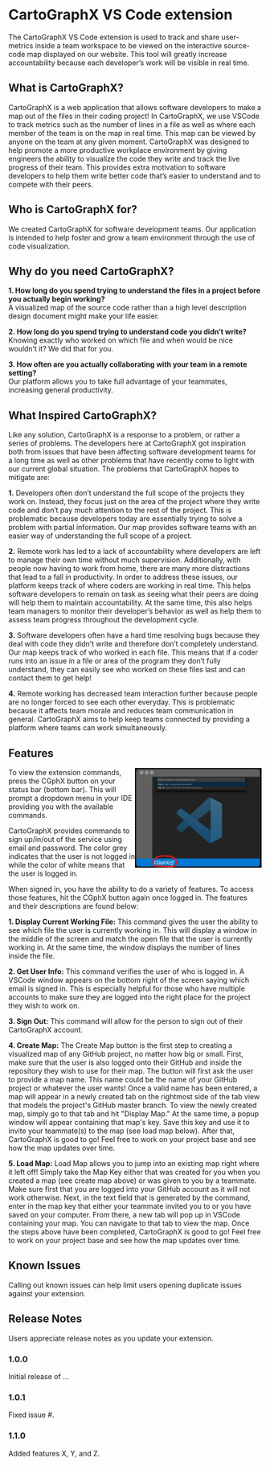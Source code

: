 # CartoGraphX VS Code extension

The CartoGraphX VS Code extension is used to track and share user-metrics inside a team workspace to be viewed on the interactive source-code map displayed on our website. This tool will greatly increase accountability because each developer’s work will be visible in real time.

## What is CartoGraphX?
CartoGraphX is a web application that allows software developers to make a map out of the files in their coding project! In CartoGraphX, we use VSCode to track metrics such as the number of lines in a file as well as where each member of the team is on the map in real time. This map can be viewed by anyone on the team at any given moment. CartoGraphX was designed to help promote a more productive workplace environment by giving engineers the ability to visualize the code they write and track the live progress of their team. This provides extra motivation to software developers to help them write better code that’s easier to understand and to compete with their peers. 

## Who is CartoGraphX for?
We created CartoGraphX for software development teams. Our application is intended to help foster and grow a team environment through the use of code visualization. 

## Why do you need CartoGraphX?

**1. How long do you spend trying to understand the files in a project before you actually begin working?** <br/> A visualized map of the source code rather than a high level description design document might make your life easier.

**2. How long do you spend trying to understand code you didn’t write?** <br/> Knowing exactly who worked on which file and when would be nice wouldn’t it? We did that for you.

**3. How often are you actually collaborating with your team in a remote setting?** <br/> Our platform allows you to take full advantage of your teammates, increasing general productivity.

## What Inspired CartoGraphX?
Like any solution, CartoGraphX is a response to a problem, or rather a series of problems. The developers here at CartoGraphX got inspiration both from issues that have been affecting software development teams for a long time as well as other problems that have recently come to light with our current global situation. The problems that CartoGraphX hopes to mitigate are:

**1.** Developers often don’t understand the full scope of the projects they work on. Instead, they focus just on the area of the project where they write code and don’t pay much attention to the rest of the project. This is problematic because developers today are essentially trying to solve a problem with partial information. Our map provides software teams with an easier way of understanding the full scope of a project.

**2.** Remote work has led to a lack of accountability where developers are left to manage their own time without much supervision. Additionally, with people now having to work from home, there are many more distractions that lead to a fall in productivity. In order to address these issues, our platform keeps track of where coders are working in real time. This helps software developers to remain on task as seeing what their peers are doing will help them to maintain accountability. At the same time, this also helps team managers to monitor their developer’s behavior as well as help them to assess team progress throughout the development cycle. 

**3.** Software developers often have a hard time resolving bugs because they deal with code they didn’t write and therefore don’t completely understand. Our map keeps track of who worked in each file. This means that if a coder runs into an issue in a file or area of the program they don’t fully understand, they can easily see who worked on these files last and can contact them to get help!

**4.** Remote working has decreased team interaction further because people are no longer forced to see each other everyday. This is problematic because it affects team morale and reduces team communication in general. CartoGraphX aims to help keep teams connected by providing a platform where teams can work simultaneously.







## Features

<img align="right" src="https://github.com/cse112-sp20/CartoGraphX-VS-Extension/blob/features-readme/readme.img/InkedCGphx_proto%20(1)_LI.jpg" width=50% >
To view the extension commands, press the CGphX button on your status bar (bottom bar). This will prompt a dropdown menu in your IDE providing you with the available commands.

CartoGraphX provides commands to sign up/in/out of the service using email and password. The color grey indicates that the user is not logged in while the color of white means that the user is logged in.

When signed in, you have the ability to do a variety of features. To access those features, hit the CGphX button again once logged in. The features and their descriptions are found below:

**1. Display Current Working File:** This command gives the user the ability to see which file the user is currently working in. This will display a window in the middle of the screen and match the open file that the user is currently working in. At the same time, the window displays the number of lines inside the file.

**2. Get User Info:** This command verifies the user of who is logged in. A VSCode window appears on the bottom right of the screen saying which email is signed in. This is especially helpful for those who have multiple accounts to make sure they are logged into the right place for the project they wish to work on.

**3. Sign Out:** This command will allow for the person to sign out of their CartoGraphX account.

**4. Create Map:** The Create Map button is the first step to creating a visualized map of any GitHub project, no matter how big or small. First, make sure that the user is also logged onto their GitHub and inside the repository they wish to use for their map. The button will first ask the user to provide a map name. This name could be the name of your GitHub project or whatever the user wants! Once a valid name has been entered, a map will appear in a newly created tab on the rightmost side of the tab view that models the project's GitHub master branch. To view the newly created map, simply go to that tab and hit "Display Map." At the same time, a popup window will appear containing that map's key. Save this key and use it to invite your teammate(s) to the map (see load map below). After that, CartoGraphX is good to go! Feel free to work on your project base and see how the map updates over time.

**5. Load Map:** Load Map allows you to jump into an existing map right where it left off! Simply take the Map Key either that was created for you when you created a map (see create map above) or was given to you by a teammate. Make sure first that you are logged into your GitHub account as it will not work otherwise. Next, in the text field that is generated by the command, enter in the map key that either your teammate invited you to or you have saved on your computer. From there, a new tab will pop up in VSCode containing your map. You can navigate to that tab to view the map. Once the steps above have been completed, CartoGraphX is good to go! Feel free to work on your project base and see how the map updates over time.

## Known Issues

Calling out known issues can help limit users opening duplicate issues against your extension.

## Release Notes

Users appreciate release notes as you update your extension.

### 1.0.0

Initial release of ...

### 1.0.1

Fixed issue #.

### 1.1.0

Added features X, Y, and Z.